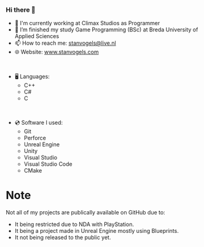 ### Hi there 👋
- 🏢 I'm currently working at Climax Studios as Programmer
- 🏫 I’m finished my study Game Programming (BSc) at Breda University of Applied Sciences
- 📫 How to reach me: stanvogels@live.nl
- 🌐 Website: www.stanvogels.com
<br/>

- 🖥️ Languages:
   - C++
   - C#
   - C

<br/>

- 💿 Software I used:
   - Git
   - Perforce
   - Unreal Engine
   - Unity
   - Visual Studio
   - Visual Studio Code
   - CMake
 
# Note
Not all of my projects are publically available on GitHub due to:
- It being restricted due to NDA with PlayStation.
- It being a project made in Unreal Engine mostly using Blueprints.
- It not being released to the public yet.

<!--
**Reemhi2122/Reemhi2122** is a ✨ _special_ ✨ repository because its `README.md` (this file) appears on your GitHub profile.

Here are some ideas to get you started:

- 🔭 I’m currently working on ...
- 🌱 I’m currently learning ...
- 👯 I’m looking to collaborate on ...
- 🤔 I’m looking for help with ...
- 💬 Ask me about ...
- 📫 How to reach me: ...
- 😄 Pronouns: ...
- ⚡ Fun fact: ...
-->
